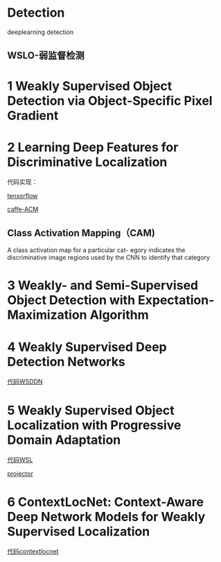 # Detection
deeplearning detection

## WSLO-弱监督检测
 # 1 Weakly Supervised Object Detection via Object-Specific Pixel Gradient


# 2 Learning Deep Features for Discriminative Localization

代码实现：

[tensorflow](https://github.com/jazzsaxmafia/Weakly_detector)

[caffe-ACM](https://github.com/metalbubble/CAM)


## Class Activation Mapping（CAM)

A class activation map for a particular cat- egory indicates the discriminative image regions used by the CNN to identify that category 


# 3 Weakly- and Semi-Supervised Object Detection with Expectation-Maximization Algorithm


# 4 Weakly Supervised Deep Detection Networks

[代码WSDDN](https://github.com/hbilen/WSDDN)


# 5 Weakly Supervised Object Localization with Progressive Domain Adaptation

[代码WSL](https://github.com/jbhuang0604/WSL)

[projector](https://sites.google.com/site/lidonggg930/wsl)


# 6 ContextLocNet: Context-Aware Deep Network Models for Weakly Supervised Localization

[代码contextlocnet](https://github.com/vadimkantorov/contextlocnet)

